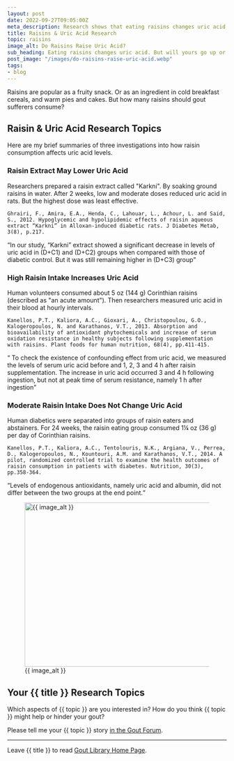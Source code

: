 ```yaml
---
layout: post
date: 2022-09-27T09:05:00Z
meta_description: Research shows that eating raisins changes uric acid. Sometimes higher, sometimes lower. See if your raisin consumption might make gout better or worse.
title: Raisins & Uric Acid Research
topic: raisins
image_alt: Do Raisins Raise Uric Acid?
sub_heading: Eating raisins changes uric acid. But will yours go up or down?
post_image: "/images/do-raisins-raise-uric-acid.webp"
tags:
- blog
---
```


<p>Raisins are popular as a fruity snack. Or as an ingredient in cold breakfast cereals, and warm pies and cakes. But how many raisins should gout sufferers consume?</p>
<h2 id="raisinuricacidresearchtopics">Raisin &amp; Uric Acid Research Topics</h2>
<p>Here are my brief summaries of three investigations into how raisin consumption affects uric acid levels.</p>
<h3 id="lower">Raisin Extract May Lower Uric Acid</h3>
<p>Researchers prepared a raisin extract called "Karkni". By soaking ground raisins in water. After 2 weeks, low and moderate doses reduced uric acid in rats. But the highest dose was least effective. </p>
<p><code>Ghrairi, F., Amira, E.A., Henda, C., Lahouar, L., Achour, L. and Said, S., 2012. Hypoglycemic and hypolipidemic effects of raisin aqueous extract “Karkni” in Alloxan-induced diabetic rats. J Diabetes Metab, 3(8), p.217.</code></p>
<q cite="https://doi.org/10.4172/2155-6156.1000217">In our study, “Karkni” extract showed a significant decrease in levels of uric acid in (D+C1) and (D+C2) groups when compared with those of diabetic control. But it was still remaining higher in (D+C3) group</q>
<h3 id="increase">High Raisin Intake Increases Uric Acid</h3>
<p>Human volunteers consumed about 5 oz (144 g) Corinthian raisins (described as "an acute amount"). Then researchers measured uric acid in their blood at hourly intervals.</p>
<p><code>Kanellos, P.T., Kaliora, A.C., Gioxari, A., Christopoulou, G.O., Kalogeropoulos, N. and Karathanos, V.T., 2013. Absorption and bioavailability of antioxidant phytochemicals and increase of serum oxidation resistance in healthy subjects following supplementation with raisins. Plant foods for human nutrition, 68(4), pp.411-415.</code>
</p>
<q cite="https://doi.org/10.1007/s11130-013-0389-2"> To check the existence of confounding effect from uric acid, we measured the levels of serum uric acid before and 1, 2, 3 and 4 h after raisin supplementation. The increase in uric acid occurred 3 and 4 h following ingestion, but not at peak time of serum resistance, namely 1 h after ingestion</q>
<h3 id="notchange">Moderate Raisin Intake Does Not Change Uric Acid</h3>
<p>Human diabetics were separated into groups of raisin eaters and abstainers. For 24 weeks, the raisin eating group consumed 1¼ oz (36 g) per day of Corinthian raisins.</p>
<p><code>Kanellos, P.T., Kaliora, A.C., Tentolouris, N.K., Argiana, V., Perrea, D., Kalogeropoulos, N., Kountouri, A.M. and Karathanos, V.T., 2014. A pilot, randomized controlled trial to examine the health outcomes of raisin consumption in patients with diabetes. Nutrition, 30(3), pp.358-364.</code>
</p>
<q cite="https://doi.org/">Levels of endogenous antioxidants, namely uric acid and albumin, did not differ between the two groups at the end point.</q>

<figure id="image" class="inner">
<img src="{{ post_image }}" alt="{{ image_alt }}"  width="610" height="377">
  <figcaption>{{ image_alt }}</figcaption>
</figure>
<h2 id="next">Your {{ title }} Research Topics</h2>

Which aspects of {{ topic }} are you interested in? How do you think {{ topic }} might help or hinder your gout?

Please tell me your {{ topic }} story <a href="https://links.goutpal.com/p/goutpal-links-gout-discussions?a=888958067">in the Gout Forum</a>.

<hr>
Leave {{ title }} to read <a href="/">Gout Library Home Page</a>.
